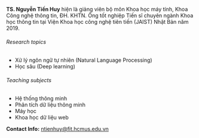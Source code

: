 **TS. Nguyễn Tiến Huy** hiện là giảng viên bộ môn Khoa học máy tính, Khoa Công nghệ thông tin, ĐH. KHTN. Ông tốt nghiệp Tiến sĩ chuyên ngành Khoa học thông tin tại Viện Khoa học công nghệ tiên tiến (JAIST) Nhật Bản năm 2019.

###### Research topics

- Xử lý ngôn ngữ tự nhiên (Natural Language Processing)
- Học sâu (Deep learning)

###### Teaching subjects

- Hệ thống thông minh
- Phân tích dữ liệu thông minh
- Máy học
- Khoa học dữ liệu web

**Contact Info:** ntienhuy@fit.hcmus.edu.vn
